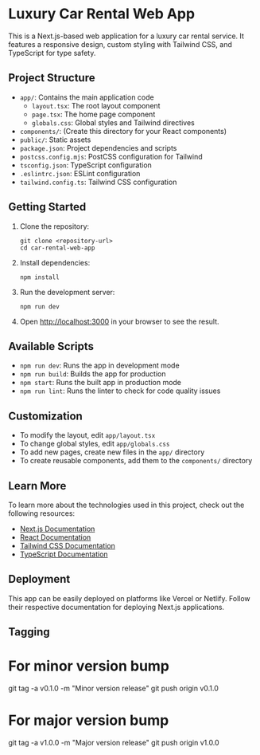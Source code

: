 # Luxury Car Rental Web App

This is a Next.js-based web application for a luxury car rental service. It features a responsive design, custom styling with Tailwind CSS, and TypeScript for type safety.

## Project Structure

- `app/`: Contains the main application code
  - `layout.tsx`: The root layout component
  - `page.tsx`: The home page component
  - `globals.css`: Global styles and Tailwind directives
- `components/`: (Create this directory for your React components)
- `public/`: Static assets
- `package.json`: Project dependencies and scripts
- `postcss.config.mjs`: PostCSS configuration for Tailwind
- `tsconfig.json`: TypeScript configuration
- `.eslintrc.json`: ESLint configuration
- `tailwind.config.ts`: Tailwind CSS configuration

## Getting Started

1. Clone the repository:
   ```
   git clone <repository-url>
   cd car-rental-web-app
   ```

2. Install dependencies:
   ```
   npm install
   ```

3. Run the development server:
   ```
   npm run dev
   ```

4. Open [http://localhost:3000](http://localhost:3000) in your browser to see the result.

## Available Scripts

- `npm run dev`: Runs the app in development mode
- `npm run build`: Builds the app for production
- `npm start`: Runs the built app in production mode
- `npm run lint`: Runs the linter to check for code quality issues

## Customization

- To modify the layout, edit `app/layout.tsx`
- To change global styles, edit `app/globals.css`
- To add new pages, create new files in the `app/` directory
- To create reusable components, add them to the `components/` directory

## Learn More

To learn more about the technologies used in this project, check out the following resources:

- [Next.js Documentation](https://nextjs.org/docs)
- [React Documentation](https://reactjs.org/docs/getting-started.html)
- [Tailwind CSS Documentation](https://tailwindcss.com/docs)
- [TypeScript Documentation](https://www.typescriptlang.org/docs/)

## Deployment

This app can be easily deployed on platforms like Vercel or Netlify. Follow their respective documentation for deploying Next.js applications.

## Tagging  
# For minor version bump
git tag -a v0.1.0 -m "Minor version release"
git push origin v0.1.0

# For major version bump
git tag -a v1.0.0 -m "Major version release"
git push origin v1.0.0